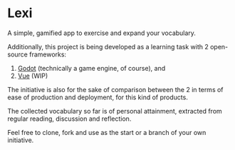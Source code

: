 # Lexi

A simple, gamified app to exercise and expand your vocabulary.

Additionally, this project is being developed as a learning task with 2 open-source frameworks:
1. [Godot](./godot/) (technically a game engine, of course), and 
2. [Vue](./vue/) (WIP)

The initiative is also for the sake of comparison between the 2 in terms of ease of production and deployment, for this kind of products.

The collected vocabulary so far is of personal attainment, extracted from regular reading, discussion and reflection.

Feel free to clone, fork and use as the start or a branch of your own initiative.
